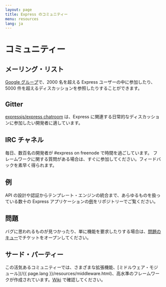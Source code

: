 ```yaml
---
layout: page
title: Express のコミュニティー
menu: resources
lang: ja
---
```


# コミュニティー

## メーリング・リスト

[Google グループ](https://groups.google.com/group/express-js)で、2000 名を超える Express ユーザーの中に参加したり、5000 件を超えるディスカッションを参照したりすることができます。

## Gitter

[expressjs/express chatroom](https://gitter.im/expressjs/express) は、Express に関連する日常的なディスカッションに参加したい開発者に適しています。

## IRC チャネル

毎日、数百名の開発者が #express on freenode で時間を過ごしています。
フレームワークに関する質問がある場合は、すぐに参加してください。フィードバックを素早く得られます。

## 例

API の設計や認証からテンプレート・エンジンの統合まで、あらゆるものを扱っている数十の Express アプリケーションの[例](https://github.com/expressjs/express/tree/master/examples)をリポジトリーでご覧ください。

## 問題

バグに思われるものが見つかったり、単に機能を要求したりする場合は、[問題のキュー](https://github.com/expressjs/express/issues)でチケットをオープンしてください。

## サード・パーティー

この活気あるコミュニティーでは、さまざまな拡張機能、[ミドルウェア・モジュール](/{{ page.lang }}/resources/middleware.html)、高水準のフレームワークが作成されています。[Wiki](https://github.com/expressjs/express/wiki) で確認してください。
